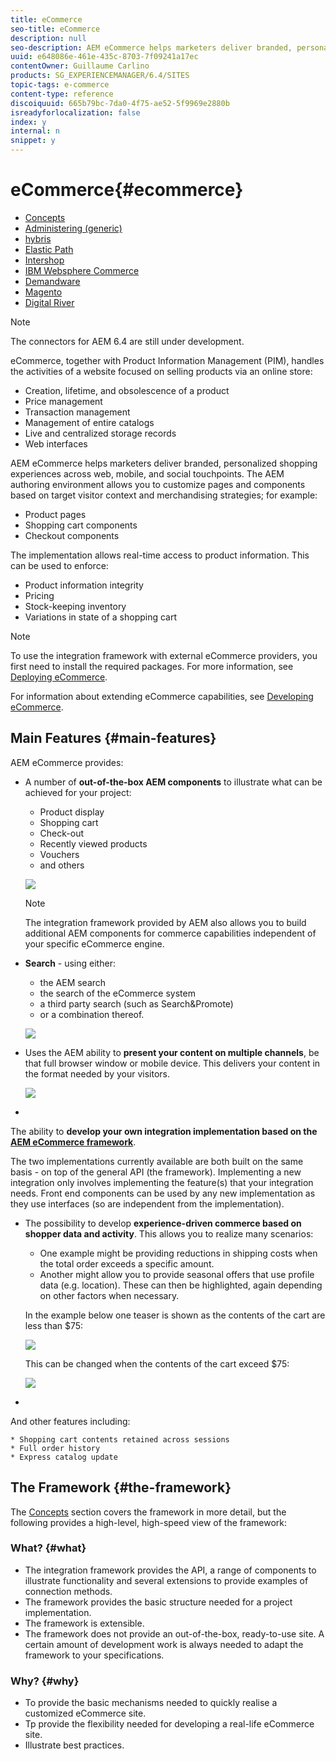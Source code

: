 ```yaml
---
title: eCommerce
seo-title: eCommerce
description: null
seo-description: AEM eCommerce helps marketers deliver branded, personalized shopping experiences across web, mobile, and social touchpoints. 
uuid: e648086e-461e-435c-8703-7f09241a17ec
contentOwner: Guillaume Carlino
products: SG_EXPERIENCEMANAGER/6.4/SITES
topic-tags: e-commerce
content-type: reference
discoiquuid: 665b79bc-7da0-4f75-ae52-5f9969e2880b
isreadyforlocalization: false
index: y
internal: n
snippet: y
---
```


# eCommerce{#ecommerce}

* [Concepts](../../administering/using/concepts.md)
* [Administering (generic)](../../administering/using/generic.md)
* [hybris](../../administering/using/hybris.md)
* [Elastic Path](../../administering/using/elasticpath.md)
* [Intershop](../../administering/using/intershop.md)
* [IBM Websphere Commerce](../../administering/using/ibm-websphere.md)
* [Demandware](../../administering/using/demandware.md)
* [Magento](../../administering/using/magento.md)
* [Digital River](../../administering/using/digital-river.md)

>[!NOTE]
>
>The connectors for AEM 6.4 are still under development.

<!-- 

Comment Type: remark
Last Modified By: Alison Heimoz (aheimoz)
Last Modified Date: 2017-11-30T05:00:02.360-0500

<p>need input on the products tab in the content finder.</p> 
<p>very basic description at:</p> 
<p>http://ec2author.day.com:8080/docs/en/cq/current/wcm/working_with_cq_wcm/using_the_contentfinder.html#Products</p> 
<p>need full use-case info</p>

 -->

eCommerce, together with Product Information Management (PIM), handles the activities of a website focused on selling products via an online store:

* Creation, lifetime, and obsolescence of a product
* Price management
* Transaction management
* Management of entire catalogs  
* Live and centralized storage records
* Web interfaces

AEM eCommerce helps marketers deliver branded, personalized shopping experiences across web, mobile, and social touchpoints. The AEM authoring environment allows you to customize pages and components based on target visitor context and merchandising strategies; for example:

* Product pages
* Shopping cart components
* Checkout components

The implementation allows real-time access to product information. This can be used to enforce:

* Product information integrity
* Pricing
* Stock-keeping inventory
* Variations in state of a shopping cart

>[!NOTE]
>
>To use the integration framework with external eCommerce providers, you first need to install the required packages. For more information, see [Deploying eCommerce](../../deploying/using/ecommerce.md).
>
>For information about extending eCommerce capabilities, see [Developing eCommerce](../../developing/using/ecommerce.md).

## Main Features {#main-features}

AEM eCommerce provides:

* A number of **out-of-the-box AEM components** to illustrate what can be achieved for your project:

    * Product display  
    * Shopping cart  
    * Check-out  
    * Recently viewed products
    * Vouchers
    * and others

  ![](assets/chlimage_1-151.png)

  >[!NOTE]
  >
  >The integration framework provided by AEM also allows you to build additional AEM components for commerce capabilities independent of your specific eCommerce engine.

* **Search** - using either:

    * the AEM search
    * the search of the eCommerce system
    * a third party search (such as Search&Promote)   
    * or a combination thereof.

  ![](assets/chlimage_1-152.png)

* Uses the AEM ability to **present your content on multiple channels**, be that full browser window or mobile device. This delivers your content in the format needed by your visitors.

  ![](assets/chlimage_1-153.png)

* 

  <!-- 

Comment Type: remark
Last Modified By: Alison Heimoz (aheimoz)
Last Modified Date: 2017-11-30T05:00:02.736-0500

<p>Changes, please review. Does this need updating for additional 3rd party impls?</p>

 -->

  The ability to **develop your own integration implementation based on the [AEM eCommerce framework](#theframework)**.

  The two implementations currently available are both built on the same basis - on top of the general API (the framework). Implementing a new integration only involves implementing the feature(s) that your integration needs. Front end components can be used by any new implementation as they use interfaces (so are independent from the implementation).

* The possibility to develop **experience-driven commerce based on shopper data and activity**. This allows you to realize many scenarios:

    * One example might be providing reductions in shipping costs when the total order exceeds a specific amount.  
    * Another might allow you to provide seasonal offers that use profile data (e.g. location). These can then be highlighted, again depending on other factors when necessary.

  In the example below one teaser is shown as the contents of the cart are less than $75:

  ![](assets/chlimage_1-154.png)

  This can be changed when the contents of the cart exceed $75:

  ![](assets/chlimage_1-155.png)

* 

  <!-- 

Comment Type: remark
Last Modified By: Alison Heimoz (aheimoz)
Last Modified Date: 2017-11-30T05:00:02.898-0500

<p>Please review. </p>

 -->

  And other features including:

    * Shopping cart contents retained across sessions
    * Full order history  
    * Express catalog update

## The Framework {#the-framework}

The [Concepts](../../administering/using/concepts.md) section covers the framework in more detail, but the following provides a high-level, high-speed view of the framework:

### What? {#what}

* The integration framework provides the API, a range of components to illustrate functionality and several extensions to provide examples of connection methods.
* The framework provides the basic structure needed for a project implementation.
* The framework is extensible.  
* The framework does not provide an out-of-the-box, ready-to-use site. A certain amount of development work is always needed to adapt the framework to your specifications.

### Why? {#why}

* To provide the basic mechanisms needed to quickly realise a customized eCommerce site.
* Tp provide the flexibility needed for developing a real-life eCommerce site.
* Illustrate best practices.

